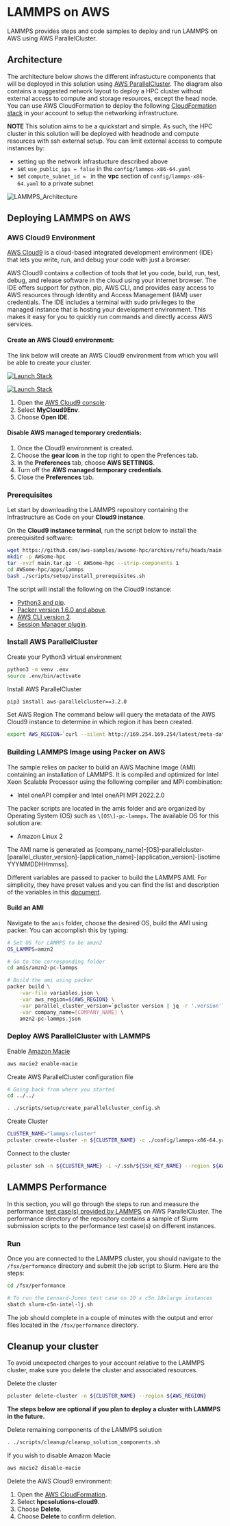 # LAMMPS on AWS

LAMMPS provides steps and code samples to deploy and run LAMMPS on AWS using AWS ParallelCluster.

## Architecture

The architecture below shows the different infrastucture components that will be deployed in this solution using [AWS ParallelCluster](<https://aws.amazon.com/hpc/parallelcluster/>).
The diagram also contains a suggested network layout to deploy a HPC cluster without external access to compute and storage resources, except the head node.
You can use AWS CloudFormation to deploy the following [CloudFormation stack](<https://docs.aws.amazon.com/codebuild/latest/userguide/cloudformation-vpc-template.html>) in your account to setup the networking infrastructure.

**NOTE** This solution aims to be a quickstart and simple. As such, the HPC cluster in this solution will be deployed with headnode and compute resources with ssh external setup.
You can limit external access to compute instances by:

- setting up the network infrastucture described above
- set `use_public_ips = false` in the `config/lammps-x86-64.yaml`
- set `compute_subnet_id = ` in the **vpc** section of `config/lammps-x86-64.yaml` to a private subnet

![LAMMPS_Architecture](<docs/images/LAMMPS_Architecture.png> "LAMMPS Architecture")

## Deploying LAMMPS on AWS

### AWS Cloud9 Environment

[AWS Cloud9](<https://aws.amazon.com/cloud9/>) is a cloud-based integrated development environment (IDE) that lets you write, run, and debug your code with just a browser.

AWS Cloud9 contains a collection of tools that let you code, build, run, test, debug, and release software in the cloud using your internet browser. The IDE offers support for python, pip, AWS CLI, and provides easy access to AWS resources through Identity and Access Management (IAM) user credentials. The IDE includes a terminal with sudo privileges to the managed instance that is hosting your development environment. This makes it easy for you to quickly run commands and directly access AWS services.

#### Create an AWS Cloud9 environment:

The link below will create an AWS Cloud9 environment from which you will be able to create your cluster.

[![Launch Stack](<https://samdengler.github.io/cloudformation-launch-stack-button-svg/images/us-east-1.svg>)](<https://us-east-1.console.aws.amazon.com/cloudformation/home?region=us-east-1#/stacks/create/template?stackName=hpcsolutions-cloud9&templateURL=https://awsome-hpc.s3.amazonaws.com/cf_hpc_solutions_cloud9.yaml>)

[![Launch Stack](<https://samdengler.github.io/cloudformation-launch-stack-button-svg/images/us-east-2.svg>)](<https://us-east-2.console.aws.amazon.com/cloudformation/home?region=us-east-2#/stacks/create/template?stackName=hpcsolutions-cloud9&templateURL=https://awsome-hpc.s3.amazonaws.com/cf_hpc_solutions_cloud9.yaml>)

1. Open the [AWS Cloud9 console](<https://console.aws.amazon.com/cloud9>).
1. Select **MyCloud9Env**.
1. Choose **Open IDE**.

#### Disable AWS managed temporary credentials:

1. Once the Cloud9 environment is created.
1. Choose the **gear icon** in the top right to open the Prefences tab.
1. In the **Preferences** tab, choose **AWS SETTINGS**.
1. Turn off the **AWS managed temporary credentials**.
1. Close the **Preferences** tab.

### Prerequisites

Let start by downloading the LAMMPS repository containing the Infrastructure as Code on your **Cloud9 instance**.

On the **Cloud9 instance terminal**, run the script below to install the prerequisited software:

```bash
wget https://github.com/aws-samples/awsome-hpc/archive/refs/heads/main.tar.gz
mkdir -p AWSome-hpc
tar -xvzf main.tar.gz -C AWSome-hpc --strip-components 1
cd AWSome-hpc/apps/lammps
bash ./scripts/setup/install_prerequisites.sh
```

The script will install the following on the Cloud9 instance:

- [Python3 and pip](<https://pip.pypa.io/en/latest/installing/>).
- [Packer version 1.6.0 and above](<https://learn.hashicorp.com/tutorials/packer/getting-started-install?in=packer/getting-started>).
- [AWS CLI version 2](<https://docs.aws.amazon.com/cli/latest/userguide/install-cliv2.html>).
- [Session Manager plugin](<https://docs.aws.amazon.com/systems-manager/latest/userguide/session-manager-working-with-install-plugin.html>).

### Install AWS ParallelCluster

Create your Python3 virtual environment

```bash
python3 -m venv .env
source .env/bin/activate
```

Install AWS ParallelCluster

```bash
pip3 install aws-parallelcluster==3.2.0
```

Set AWS Region
The command below will query the metadata of the AWS Cloud9 instance to determine in which region it has been created.

```bash
export AWS_REGION=`curl --silent http://169.254.169.254/latest/meta-data/placement/region`
```

### Building LAMMPS Image using Packer on AWS

The sample relies on packer to build an AWS Machine Image (AMI) containing an installation of LAMMPS.
It is compiled and optimized for Intel Xeon Scalable Processor using the following compiler and MPI combination:

- Intel oneAPI compiler and Intel oneAPI MPI 2022.2.0


The packer scripts are located in the amis folder and are organized by Operating System (OS) such as `\[OS\]-pc-lammps`.
The available OS for this solution are:

- Amazon Linux 2

The AMI name is generated as \[company\_name\]-\[OS\]-parallelcluster-\[parallel\_cluster\_version\]-\[application\_name\]-\[application\_version\]-\[isotime YYYMMDDHHmmss\].

Different variables are passed to packer to build the LAMMPS AMI. For simplicity, they have preset values and you can find the list and description of the variables in this [document](<docs/packer_ami_variables.md>).

#### Build an AMI

Navigate to the `amis` folder, choose the desired OS, build the AMI using packer.
You can accomplish this by typing:

```bash
# Set OS for LAMMPS to be amzn2
OS_LAMMPS=amzn2

# Go to the corresponding folder
cd amis/amzn2-pc-lammps

# Build the ami using packer
packer build \
    -var-file variables.json \
    -var aws_region=${AWS_REGION} \
    -var parallel_cluster_version=`pcluster version | jq -r '.version'` \
    -var company_name=[COMPANY_NAME] \
    amzn2-pc-lammps.json
```

### Deploy AWS ParallelCluster with LAMMPS

Enable [Amazon Macie](<https://aws.amazon.com/macie/>)

```bash
aws macie2 enable-macie
```

Create AWS ParallelCluster configuration file

```bash
# Going back from where you started
cd ../../

. ./scripts/setup/create_parallelcluster_config.sh
```

Create Cluster

```bash
CLUSTER_NAME="lammps-cluster"
pcluster create-cluster -n ${CLUSTER_NAME} -c ./config/lammps-x86-64.yaml --region ${AWS_REGION}
```

Connect to the cluster

```bash
pcluster ssh -n ${CLUSTER_NAME} -i ~/.ssh/${SSH_KEY_NAME} --region ${AWS_REGION}
```

## LAMMPS Performance

In this section, you will go through the steps to run and measure the performance [test case(s) provided by LAMMPS](<https://github.com/lammps/lammps/tree/stable/bench>) on AWS ParallelCluster.
The performance directory of the repository contains a sample of Slurm submission scripts to the performance test case(s) on different instances.

### Run

Once you are connected to the LAMMPS cluster, you should navigate to the `/fsx/performance` directory and submit the job script to Slurm.
Here are the steps:

```bash
cd /fsx/performance

# To run the Lennard-Jones test case on 10 x c5n.18xlarge instances
sbatch slurm-c5n-intel-lj.sh
```

The job should complete in a couple of minutes with the output and error files located in the `/fsx/performance` directory.

## Cleanup your cluster

To avoid unexpected charges to your account relative to the LAMMPS cluster, make sure you delete the cluster and associated resources.

Delete the cluster

```bash
pcluster delete-cluster -n ${CLUSTER_NAME} --region ${AWS_REGION}
```

**The steps below are optional if you plan to deploy a cluster with LAMMPS in the future.**

Delete remaining components of the LAMMPS solution

```bash
. ./scripts/cleanup/cleanup_solution_components.sh
```

If you wish to disable Amazon Macie

```bash
aws macie2 disable-macie
```

Delete the AWS Cloud9 environment:

1. Open the [AWS CloudFormation](<https://console.aws.amazon.com/cloudformation>).
1. Select **hpcsolutions-cloud9**.
1. Choose **Delete**.
1. Choose **Delete** to confirm deletion.
